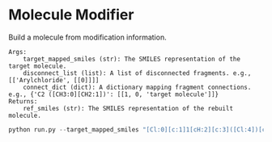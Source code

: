 # Molecule Modifier

Build a molecule from modification information.

    Args:
        target_mapped_smiles (str): The SMILES representation of the target molecule.
        disconnect_list (list): A list of disconnected fragments. e.g., [['Arylchloride', [[0]]]]
        connect_dict (dict): A dictionary mapping fragment connections. e.g., {'C2 ([CH3:0][CH2:1])': [[1, 0, 'target molecule']]}
    Returns:
        ref_smiles (str): The SMILES representation of the rebuilt molecule.

```python
python run.py --target_mapped_smiles "[Cl:0][c:1]1[cH:2][c:3]([Cl:4])[c:5](-[c:6]2[c:7]([Cl:8])[cH:9][cH:10][cH:11][c:12]2[Cl:13])[c:14]([Cl:15])[cH:16]1" --disconnect_list '[["Arylchloride", [[15]]]]' --connect_dict '{"C2 ([CH3:0][CH2:1])": [[1, 2, "target molecule"]]}'
```